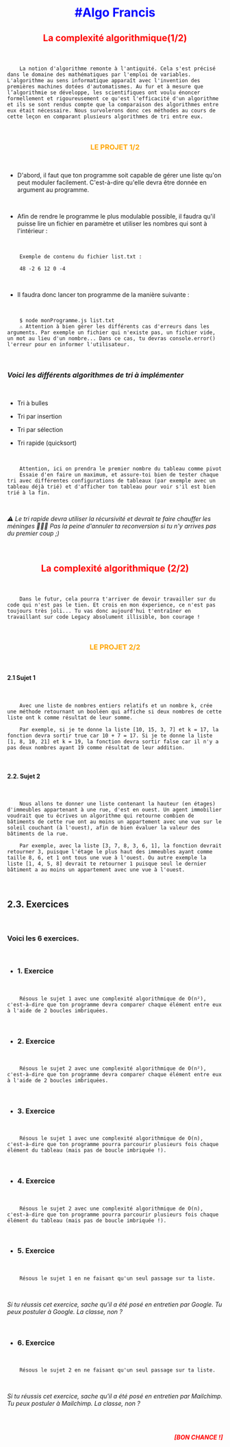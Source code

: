 # <p style="text-align: center; color: blue;">__#Algo Francis__</p>


## <p style="text-align: center; color: red;">__La complexité algorithmique(1/2)__</p> 

<br>

        La notion d'algorithme remonte à l'antiquité. Cela s'est précisé dans le domaine des mathématiques par l'emploi de variables. L'algorithme au sens informatique apparaît avec l'invention des premières machines dotées d'automatismes. Au fur et à mesure que l’algorithmie se développe, les scientifiques ont voulu énoncer formellement et rigoureusement ce qu'est l'efficacité d'un algorithme et ils se sont rendus compte que la comparaison des algorithmes entre eux était nécessaire. Nous survolerons donc ces méthodes au cours de cette leçon en comparant plusieurs algorithmes de tri entre eux.

<br>

### <p style="text-align: center; color: orange;">  LE PROJET 1/2  </p>

<br>
        
* D'abord, il faut que ton programme soit capable de gérer une liste qu'on peut moduler facilement. C'est-à-dire qu'elle devra être donnée en argument au programme.

<br>

* Afin de rendre le programme le plus modulable possible, il faudra qu'il puisse lire un fichier en paramètre et utiliser les nombres qui sont à l'intérieur :

<br>

        Exemple de contenu du fichier list.txt :

        48 -2 6 12 0 -4

<br>

* Il faudra donc lancer ton programme de la manière suivante :

<br>

        $ node monProgramme.js list.txt
        ⚠️ Attention à bien gérer les différents cas d'erreurs dans les arguments. Par exemple un fichier qui n'existe pas, un fichier vide, un mot au lieu d'un nombre... Dans ce cas, tu devras console.error() l'erreur pour en informer l'utilisateur.

<br>

### *Voici les différents algorithmes de tri à implémenter*

<br>

* Tri à bulles

* Tri par insertion

* Tri par sélection

* Tri rapide (quicksort)


<br>

        Attention, ici on prendra le premier nombre du tableau comme pivot
        Essaie d'en faire un maximum, et assure-toi bien de tester chaque tri avec différentes configurations de tableaux (par exemple avec un tableau déjà trié) et d'afficher ton tableau pour voir s'il est bien trié à la fin.

<br>

*⚠️ Le tri rapide devra utiliser la récursivité et devrait te faire chauffer les méninges 🤯🤯🤯 Pas la peine d'annuler ta reconversion si tu n'y arrives pas du premier coup ;)*

<br>

## <p style="text-align: center; color: red;">__La complexité algorithmique (2/2)__</p>

<br>

        Dans le futur, cela pourra t'arriver de devoir travailler sur du code qui n'est pas le tien. Et crois en mon éxperience, ce n'est pas toujours très joli... Tu vas donc aujourd'hui t'entraîner en travaillant sur code Legacy absolument illisible, bon courage !

<br>

### <p style="text-align: center; color: orange;"> LE PROJET 2/2 </p>

<br>

#### 2.1 Sujet 1

<br>

        Avec une liste de nombres entiers relatifs et un nombre k, crée une méthode retournant un booléen qui affiche si deux nombres de cette liste ont k comme résultat de leur somme.

        Par exemple, si je te donne la liste [10, 15, 3, 7] et k = 17, la fonction devra sortir true car 10 + 7 = 17. Si je te donne la liste [1, 8, 10, 21] et k = 19, la fonction devra sortir false car il n'y a pas deux nombres ayant 19 comme résultat de leur addition.

<br>

#### 2.2. Sujet 2

<br>

        Nous allons te donner une liste contenant la hauteur (en étages) d'immeubles appartenant à une rue, d'est en ouest. Un agent immobilier voudrait que tu écrives un algorithme qui retourne combien de bâtiments de cette rue ont au moins un appartement avec une vue sur le soleil couchant (à l'ouest), afin de bien évaluer la valeur des bâtiments de la rue.

        Par exemple, avec la liste [3, 7, 8, 3, 6, 1], la fonction devrait retourner 3, puisque l'étage le plus haut des immeubles ayant comme taille 8, 6, et 1 ont tous une vue à l'ouest. Ou autre exemple la liste [1, 4, 5, 8] devrait te retourner 1 puisque seul le dernier bâtiment a au moins un appartement avec une vue à l'ouest.

<br>

## 2.3. Exercices

<br>

### Voici les 6 exercices.

<br>

- ### 1. Exercice 

<br>

        Résous le sujet 1 avec une complexité algorithmique de O(n²), c'est-à-dire que ton programme devra comparer chaque élément entre eux à l'aide de 2 boucles imbriquées.

<br>

- ### 2. Exercice 

<br>

        Résous le sujet 2 avec une complexité algorithmique de O(n²), c'est-à-dire que ton programme devra comparer chaque élément entre eux à l'aide de 2 boucles imbriquées.

<br>

- ### 3. Exercice 

<br>

        Résous le sujet 1 avec une complexité algorithmique de O(n), c'est-à-dire que ton programme pourra parcourir plusieurs fois chaque élément du tableau (mais pas de boucle imbriquée !).

<br>

- ### 4. Exercice 

<br>

        Résous le sujet 2 avec une complexité algorithmique de O(n), c'est-à-dire que ton programme pourra parcourir plusieurs fois chaque élément du tableau (mais pas de boucle imbriquée !).

<br>

- ### 5. Exercice 

<br>

        Résous le sujet 1 en ne faisant qu'un seul passage sur ta liste.

<br>

*Si tu réussis cet exercice, sache qu'il a été posé en entretien par Google. Tu peux postuler à Google. La classe, non ?*

<br>

- ### 6. Exercice 

<br>

        Résous le sujet 2 en ne faisant qu'un seul passage sur ta liste.

<br>

*Si tu réussis cet exercice, sache qu'il a été posé en entretien par Mailchimp. Tu peux postuler à Mailchimp. La classe, non ?*

<br>

<br>

***<p style="text-align: right; color: red;">[BON CHANCE !]</p>***